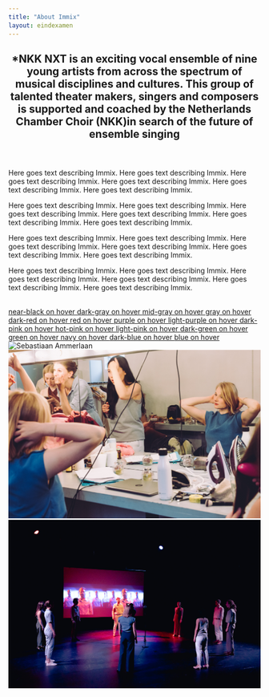 ```yaml
---
title: "About Immix"
layout: eindexamen
---
```



<article class="cf pa3 mw9 center">
<header class="fl w-100 w-75-l pa3-m pa4-l">
    <h2 class="lh-title f3 b mt0">
        *NKK NXT is an exciting vocal ensemble of nine young artists from across the spectrum of musical disciplines and cultures. This group of talented theater makers, singers and composers is supported and coached by the Netherlands Chamber Choir (NKK)in search of the future of ensemble singing
    </h2>
</header>
<section class="fl w-100">
    <div class="fl w-100 w-50-m w-25-l pa3-m pa4-l">
    <p class="f6 lh-copy measure">
        Here goes text describing Immix. Here goes text describing Immix. Here goes text describing Immix. Here goes text describing Immix. Here goes text describing Immix. Here goes text describing Immix.
    </p>
    </div>
    <div class="fl w-100 w-50-m w-25-l pa3-m pa4-l">
    <p class="f6 lh-copy measure">
        Here goes text describing Immix. Here goes text describing Immix. Here goes text describing Immix. Here goes text describing Immix. Here goes text describing Immix. Here goes text describing Immix.
    </p>
    </div>
    <div class="fl w-100 w-50-m w-25-l pa3-m pa4-l">
    <p class="f6 lh-copy measure">
        Here goes text describing Immix. Here goes text describing Immix. Here goes text describing Immix. Here goes text describing Immix. Here goes text describing Immix. Here goes text describing Immix.
    </p>
    </div>
    <div class="fl w-100 w-50-m w-25-l pa3-m pa4-l">
    <p class="f6 lh-copy measure">
        Here goes text describing Immix. Here goes text describing Immix. Here goes text describing Immix. Here goes text describing Immix. Here goes text describing Immix. Here goes text describing Immix.
    </p>
    </div>
</section>
<section class="fl w-100">
    <div class="fl w-100 w-50-m w-25-l pv3 pa3-m pa4-l">
    <div class="aspect-ratio aspect-ratio--3x4">
        <span style="background-image:url(/images/NKKNXT/Sebastiaan.jpg);" class="cover bg-center aspect-ratio--object"></span>
    </div>
    </div>
    <div class="fl w-100 w-50-m w-25-l pv3 pa3-m pa4-l">
    <div class="aspect-ratio aspect-ratio--3x4">
        <span style="background-image:url(/images/NKKNXT/Ruben.jpg);" class="cover bg-center aspect-ratio--object"></span>
    </div>
    </div>
    <div class="fl w-100 w-50-m w-25-l pv3 pa3-m pa4-l">
    <div class="aspect-ratio aspect-ratio--3x4">
        <span style="background-image:url(/images/NKKNXT/Julie.jpg);" class="cover bg-center aspect-ratio--object"></span>
    </div>
    </div>
    <div class="fl w-100 w-50-m w-25-l pv3 pa3-m pa4-l">
    <div class="aspect-ratio aspect-ratio--3x4">
        <span style="background-image:url(/images/NKKNXT/Jobbe.jpg);" class="cover bg-center aspect-ratio--object"></span>
    </div>
    </div>
    <div class="fl w-100 w-50-m w-25-l pv3 pa3-m pa4-l">
    <div class="aspect-ratio aspect-ratio--3x4">
        <span style="background-image:url(/images/NKKNXT/Phoebe.jpg);" class="cover bg-center aspect-ratio--object"></span>
    </div>
    </div>
    <div class="fl w-100 w-50-m w-25-l pv3 pa3-m pa4-l">
    <div class="aspect-ratio aspect-ratio--3x4">
        <span style="background-image:url(/images/NKKNXT/Emma.jpg);" class="cover bg-center aspect-ratio--object"></span>
    </div>
    </div>
    <div class="fl w-100 w-50-m w-25-l pv3 pa3-m pa4-l">
    <div class="aspect-ratio aspect-ratio--3x4">
        <span style="background-image:url(/images/NKKNXT/Ariel.jpg);" class="cover bg-center aspect-ratio--object"></span>
    </div>
    </div>
    <div class="fl w-100 w-50-m w-25-l pv3 pa3-m pa4-l">
    <div class="aspect-ratio aspect-ratio--3x4">
        <span style="background-image:url(/images/NKKNXT/Jesse.jpg);" class="cover bg-center aspect-ratio--object"></span>
    </div>
    </div>
    <div class="fl w-100 w-50-m w-25-l pv3 pa3-m pa4-l">
    <div class="aspect-ratio aspect-ratio--3x4">
        <span style="background-image:url(/images/NKKNXT/Merel.jpg);" class="cover bg-center aspect-ratio--object"></span>
    </div>
    </div>
    <div class="fl w-100 w-50-m w-25-l pv3 pa3-m pa4-l">
    <div class="aspect-ratio aspect-ratio--3x4">
        <span style="background-image:url(http://mrmrs.github.io/images/0002.jpg);" class="cover bg-center aspect-ratio--object"></span>
    </div>
    </div>
    <div class="fl w-100 w-50-m w-25-l pv3 pa3-m pa4-l">
    <div class="aspect-ratio aspect-ratio--3x4">
        <span style="background-image:url(http://mrmrs.github.io/images/0020.jpg);" class="cover bg-center aspect-ratio--object"></span>
    </div>
    </div>
    <div class="fl w-100 w-50-m w-25-l pv3 pa3-m pa4-l">
    <div class="aspect-ratio aspect-ratio--3x4">
        <span style="background-image:url(http://mrmrs.github.io/images/0013.jpg);" class="cover bg-center aspect-ratio--object"></span>
    </div>
    </div>
</section>
   

</article>




<img src="/images/Aeson/MG_9127.jpg" alt="" class="fr w-third ml-auto br-100">

<div class="pa4 lh-copy">
<a class="f4 fw6 db black link hover-near-black" href="#0">near-black on hover </a>
<a class="f4 fw6 db black link hover-dark-gray" href="#0">dark-gray on hover </a>
<a class="f4 fw6 db black link hover-mid-gray" href="#0">mid-gray on hover </a>
<a class="f4 fw6 db black link hover-gray" href="#0">gray on hover </a>
<a class="f4 fw6 db black link hover-dark-red" href="#0">dark-red on hover </a>
<a class="f4 fw6 db black link hover-red" href="#0">red on hover </a>
<a class="f4 fw6 db black link hover-purple" href="#0">purple on hover </a>
<a class="f4 fw6 db black link hover-light-purple" href="#0">light-purple on hover </a>
<a class="f4 fw6 db black link hover-dark-pink" href="#0">dark-pink on hover </a>
<a class="f4 fw6 db black link hover-hot-pink" href="#0">hot-pink on hover </a>
<a class="f4 fw6 db black link hover-light-pink" href="#0">light-pink on hover </a>
<a class="f4 fw6 db black link hover-dark-green" href="#0">dark-green on hover </a>
<a class="f4 fw6 db black link hover-green" href="#0">green on hover </a>
<a class="f4 fw6 db black link hover-navy" href="#0">navy on hover </a>
<a class="f4 fw6 db black link hover-dark-blue" href="#0">dark-blue on hover </a>
<a class="f4 fw6 db black link hover-blue" href="#0">blue on hover </a>
</div>



<div class="mw9 center ph3-ns mt5">
<div class="cf ph2-ns">
    <div class="fl w-100 w-third-ns pa2">
    <img src="/images/Aeson/nnknxt_g009.jpg" alt="Sebastiaan Ammerlaan" class="br3">
    </div>
    <div class="fl w-100 w-third-ns pa2">
    <img src="/images/LindeDorenbos/210625_NKKNXT_Bloom_LindeDorenbos-0009.jpg" alt="Sebastiaan Ammerlaan" class="br3">
    </div>
    <div class="fl w-100 w-third-ns pa2">
    <img src="/images/LindeDorenbos/210625_NKKNXT_Bloom_LindeDorenbos-0073.jpg" alt="Sebastiaan Ammerlaan" class="br3">
    </div>
</div>
</div>



<center>





